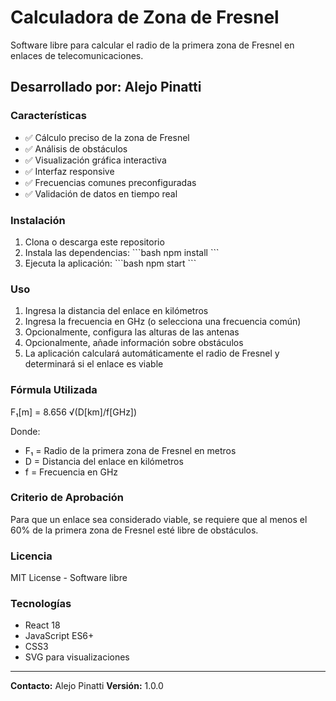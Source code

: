 # Calculadora de Zona de Fresnel

Software libre para calcular el radio de la primera zona de Fresnel en enlaces de telecomunicaciones.

## Desarrollado por: Alejo Pinatti

### Características

- ✅ Cálculo preciso de la zona de Fresnel
- ✅ Análisis de obstáculos
- ✅ Visualización gráfica interactiva
- ✅ Interfaz responsive
- ✅ Frecuencias comunes preconfiguradas
- ✅ Validación de datos en tiempo real

### Instalación

1. Clona o descarga este repositorio
2. Instala las dependencias:
   \`\`\`bash
   npm install
   \`\`\`
3. Ejecuta la aplicación:
   \`\`\`bash
   npm start
   \`\`\`

### Uso

1. Ingresa la distancia del enlace en kilómetros
2. Ingresa la frecuencia en GHz (o selecciona una frecuencia común)
3. Opcionalmente, configura las alturas de las antenas
4. Opcionalmente, añade información sobre obstáculos
5. La aplicación calculará automáticamente el radio de Fresnel y determinará si el enlace es viable

### Fórmula Utilizada

F₁[m] = 8.656 √(D[km]/f[GHz])

Donde:
- F₁ = Radio de la primera zona de Fresnel en metros
- D = Distancia del enlace en kilómetros  
- f = Frecuencia en GHz

### Criterio de Aprobación

Para que un enlace sea considerado viable, se requiere que al menos el 60% de la primera zona de Fresnel esté libre de obstáculos.

### Licencia

MIT License - Software libre

### Tecnologías

- React 18
- JavaScript ES6+
- CSS3
- SVG para visualizaciones

---

**Contacto:** Alejo Pinatti
**Versión:** 1.0.0
